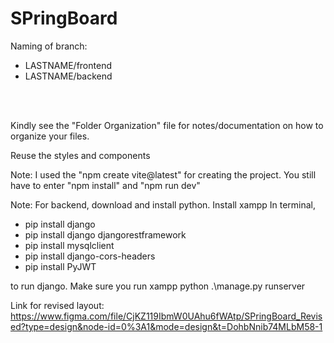 # SPringBoard

Naming of branch: <br />
* LASTNAME/frontend
* LASTNAME/backend
<br />
<br />

Kindly see the "Folder Organization" file for notes/documentation on how to organize your files. <br />

Reuse the styles and components
<br />

Note: I used the "npm create vite@latest" for creating the project. You still have to enter "npm install" and "npm run dev"

Note: For backend, download and install python. Install xampp
In terminal,
<ul>
  <li>pip install django</li>
  <li>pip install django djangorestframework</li>
  <li>pip install mysqlclient</li>
  <li>pip install django-cors-headers</li>
  <li>pip install PyJWT</li>
</ul>




to run django. Make sure you run xampp
python .\manage.py runserver

Link for revised layout: https://www.figma.com/file/CjKZ119IbmW0UAhu6fWAtp/SPringBoard_Revised?type=design&node-id=0%3A1&mode=design&t=DohbNnib74MLbM58-1

